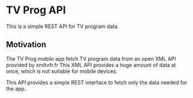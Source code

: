 # TV Prog API

This is a simple REST API for TV program data.

## Motivation

The TV Prog mobile app fetch TV program data from an open XML API provided by xmltvfr.fr
This XML API provides a huge amount of data at once, which is not suitable for mobile devices.

This API provides a simple REST interface to fetch only the data needed for the app.